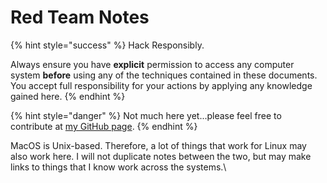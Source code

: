 # Red Team Notes

{% hint style="success" %}
Hack Responsibly.

Always ensure you have **explicit** permission to access any computer system **before** using any of the techniques contained in these documents. You accept full responsibility for your actions by applying any knowledge gained here.‌
{% endhint %}

{% hint style="danger" %}
Not much here yet...please feel free to contribute at [my GitHub page](https://github.com/zweilosec/Infosec-Notes).
{% endhint %}

MacOS is Unix-based. Therefore, a lot of things that work for Linux may also work here.  I will not duplicate notes between the two, but may make links to things that I know work across the systems.\
